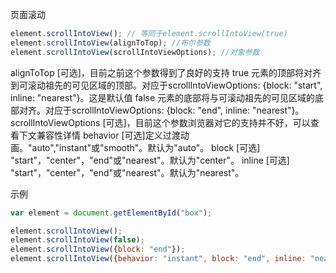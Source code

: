 页面滚动

```javascript
element.scrollIntoView(); // 等同于element.scrollIntoView(true)
element.scrollIntoView(alignToTop); //布尔参数
element.scrollIntoView(scrollIntoViewOptions); //对象参数
```

alignToTop	[可选]，目前之前这个参数得到了良好的支持
true	元素的顶部将对齐到可滚动祖先的可见区域的顶部。对应于scrollIntoViewOptions: {block: "start", inline: "nearest"}。这是默认值
false	元素的底部将与可滚动祖先的可见区域的底部对齐。对应于scrollIntoViewOptions: {block: "end", inline: "nearest"}。
scrollIntoViewOptions	[可选]，目前这个参数浏览器对它的支持并不好，可以查看下文兼容性详情
behavior	[可选]定义过渡动画。"auto","instant"或"smooth"。默认为"auto"。
block	[可选] "start"，"center"，"end"或"nearest"。默认为"center"。
inline	[可选] "start"，"center"，"end"或"nearest"。默认为"nearest"。

示例

```javascript
var element = document.getElementById("box");

element.scrollIntoView();
element.scrollIntoView(false);
element.scrollIntoView({block: "end"});
element.scrollIntoView({behavior: "instant", block: "end", inline: "nearest"});
```

